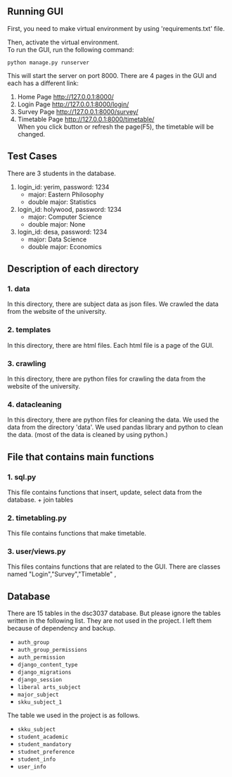 ## Running GUI

First, you need to make virtual environment by using 'requirements.txt' file.

Then, activate the virtual environment.  
To run the GUI, run the following command:

```
python manage.py runserver
```

This will start the server on port 8000.
There are 4 pages in the GUI and each has a different link:

1. Home Page
   http://127.0.0.1:8000/
2. Login Page
   http://127.0.0.1:8000/login/
3. Survey Page
   http://127.0.0.1:8000/survey/
4. Timetable Page
   http://127.0.0.1:8000/timetable/  
   When you click button or refresh the page(F5), the timetable will be changed.

## Test Cases

There are 3 students in the database.

1. login_id: yerim, password: 1234
    - major: Eastern Philosophy
    - double major: Statistics
2. login_id: holywood, password: 1234
    - major: Computer Science
    - double major: None
3. login_id: desa, password: 1234
    - major: Data Science
    - double major: Economics

## Description of each directory

### 1. data

In this directory, there are subject data as json files. We crawled the data from the website of the university.

### 2. templates

In this directory, there are html files. Each html file is a page of the GUI.

### 3. crawling

In this directory, there are python files for crawling the data from the website of the university.

### 4. datacleaning

In this directory, there are python files for cleaning the data. We used the data from the directory 'data'. We used
pandas library and python to clean the data.
(most of the data is cleaned by using python.)

## File that contains main functions

### 1. sql.py

This file contains functions that insert, update, select data from the database. + join tables

### 2. timetabling.py

This file contains functions that make timetable.

### 3. user/views.py

This files contains functions that are related to the GUI. There are classes named "Login","Survey","Timetable" ,

## Database

There are 15 tables in the dsc3037 database. But please ignore the tables written in the following list. They are not
used in the project. I left them because of dependency and backup.

- `auth_group`
- `auth_group_permissions`
- `auth_permission`
- `django_content_type`
- `django_migrations`
- `django_session`
- `liberal arts_subject`
- `major_subject`
- `skku_subject_1`

The table we used in the project is as follows.

- `skku_subject`
- `student_academic`
- `student_mandatory`
- `studnet_preference`
- `student_info`
- `user_info`